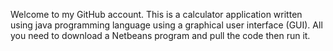 Welcome to my GitHub account. 
This is a calculator application written using java programming language using a graphical user interface (GUI).
All you need to download a Netbeans program and pull the code then run it. 
